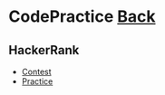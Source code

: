 # CodePractice [Back](https://blog.fish-404.icu/CodePractice/)

## HackerRank

* [Contest](https://blog.fish-404.icu/CodePractice/HackerRank/Contest/)
* [Practice](https://blog.fish-404.icu/CodePractice/HackerRank/Practice/)
